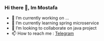 ### Hi there 👋, Im Mostafa

- 🔭 I’m currently working on ...
- 🌱 I’m currently learning spring microservice
- 👯 I’m looking to collaborate on java project
- 📫 How to reach me : [Telegram](https://t.me/mostafaahmadi4622018)
